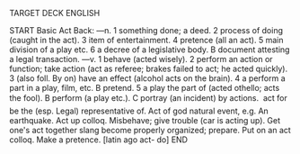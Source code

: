 TARGET DECK
ENGLISH

START
Basic
Act
Back: —n. 1 something done; a deed. 2 process of doing (caught in the act). 3 item of entertainment. 4 pretence (all an act). 5 main division of a play etc. 6 a decree of a legislative body. B document attesting a legal transaction. —v. 1 behave (acted wisely). 2 perform an action or function; take action (act as referee; brakes failed to act; he acted quickly). 3 (also foll. By on) have an effect (alcohol acts on the brain). 4 a perform a part in a play, film, etc. B pretend. 5 a play the part of (acted othello; acts the fool). B perform (a play etc.). C portray (an incident) by actions.  act for be the (esp. Legal) representative of. Act of god natural event, e.g. An earthquake. Act up colloq. Misbehave; give trouble (car is acting up). Get one's act together slang become properly organized; prepare. Put on an act colloq. Make a pretence. [latin ago act- do]
END

